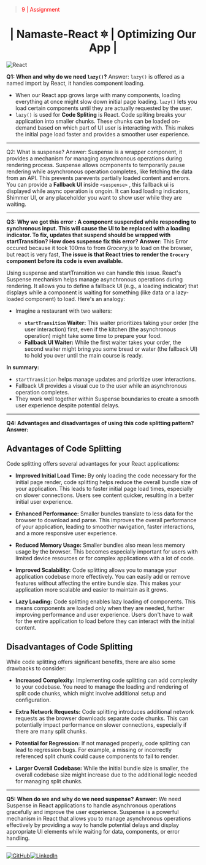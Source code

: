 ﻿><p style="color:red">9 | Assignment</p>
<div align="center">
    <h1>|  Namaste-React &#128303; | Optimizing Our App | </h1>
</div> 

![React](https://img.shields.io/badge/react-%2320232a.svg?style=for-the-badge&logo=react&logoColor=%2361DAFB)


**Q1: When and why do we need `lazy()`?**
Answer: `lazy()` is offered as a named import by React, it handles component loading.
- When our React app grows large with many components, loading everything at once might slow down initial page loading. `lazy()`
lets you load certain components until they are actually requested by the user.
- `lazy()` is used for **Code Spliting** is React. Code spliting breaks your application into smaller chunks. These chunks can be loaded on-demand based on which part of UI user is interacting with.
This makes the initial page load faster and provides a smoother user experience.

---
Q2: What is suspense?
Answer: Suspense is a wrapper component, it provides a mechanism for managing asynchronous operations during rendering process. Suspense allows ocmponents to temporarily pause rendering while asynchronous operation completes, like fetching the data from an API. This prevents parevents partially loaded content and errors.
You can provide a **Fallback UI** inside `<suspense>` , this fallback ui is displayed while async operation is ongoin. It can load loading indicators, Shimmer UI, or any placeholder you want to show user while they are waiting.

---
**Q3: Why we got this error : A component suspended while responding to synchronous input. This will cause the UI to be replaced with a loading indicator. To fix, updates that suspend should be wrapped with startTransition? How does suspense fix this error?**
**Answer:** 
This Error occured because it took 100ms to from *Grocery.js* to load on the browser, but react is very fast, **The issue is that React tries to render the `Grocery` component before its code is even available.**

 Using suspense and startTransition we can handle this issue. React's Suspense mechanism helps manage asynchronous operations during rendering. It allows you to define a fallback UI (e.g., a loading indicator) that displays while a component is waiting for something (like data or a lazy-loaded component) to load.
 Here's an analogy:

-   Imagine a restaurant with two waiters:
    
    -   **`startTransition`  Waiter:**  This waiter prioritizes taking your order (the user interaction) first, even if the kitchen (the asynchronous operation) might take some time to prepare your food.
    -   **Fallback UI Waiter:**  While the first waiter takes your order, the second waiter might bring you some bread or water (the fallback UI) to hold you over until the main course is ready.

**In summary:**

-   `startTransition`  helps manage updates and prioritize user interactions.
-   Fallback UI provides a visual cue to the user while an asynchronous operation completes.
-   They work well together within Suspense boundaries to create a smooth user experience despite potential delays.

---
**Q4: Advantages and disadvantages of using this code splitting pattern?**
**Answer:**
## Advantages of Code Splitting

Code splitting offers several advantages for your React applications:

-   **Improved Initial Load Time:** By only loading the code necessary for the initial page render, code splitting helps reduce the overall bundle size of your application. This leads to faster initial page load times, especially on slower connections. Users see content quicker, resulting in a better initial user experience.
    
-   **Enhanced Performance:** Smaller bundles translate to less data for the browser to download and parse. This improves the overall performance of your application, leading to smoother navigation, faster interactions, and a more responsive user experience.
    
-   **Reduced Memory Usage:** Smaller bundles also mean less memory usage by the browser. This becomes especially important for users with limited device resources or for complex applications with a lot of code.
    
-   **Improved Scalability:** Code splitting allows you to manage your application codebase more effectively. You can easily add or remove features without affecting the entire bundle size. This makes your application more scalable and easier to maintain as it grows.
    
-   **Lazy Loading:** Code splitting enables lazy loading of components. This means components are loaded only when they are needed, further improving performance and user experience. Users don't have to wait for the entire application to load before they can interact with the initial content.
    

## Disadvantages of Code Splitting

While code splitting offers significant benefits, there are also some drawbacks to consider:

-   **Increased Complexity:** Implementing code splitting can add complexity to your codebase. You need to manage the loading and rendering of split code chunks, which might involve additional setup and configuration.
    
-   **Extra Network Requests:** Code splitting introduces additional network requests as the browser downloads separate code chunks. This can potentially impact performance on slower connections, especially if there are many split chunks.
    
-   **Potential for Regression:** If not managed properly, code splitting can lead to regression bugs. For example, a missing or incorrectly referenced split chunk could cause components to fail to render.
    
-   **Larger Overall Codebase:** While the initial bundle size is smaller, the overall codebase size might increase due to the additional logic needed for managing split chunks.
---
**Q5: 	When do we and why do we need suspense?**
**Asnwer:** We need Suspense in React applications to handle asynchronous operations gracefully and improve the user experience.
Suspense is a powerful mechanism in React that allows you to manage asynchronous operations effectively by providing a way to handle potential delays and display appropriate UI elements while waiting for data, components, or error handling.

---
<span style="display: flex; justify-content: space-between; width: fit-content;"> [![GitHub](https://img.shields.io/badge/github-%23121011.svg?style=for-the-badge&logo=github&logoColor=white)](https://www.Github.com/sanjitsg) [![LinkedIn](https://img.shields.io/badge/linkedin-%230077B5.svg?style=for-the-badge&logo=linkedin&logoColor=white)](https://www.linkedin.com/in/sanjitgawade/)  </span>

